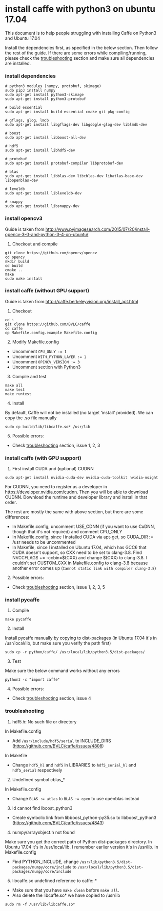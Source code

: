 # install caffe with python3 on ubuntu 17.04

This document is to help people struggling with installing Caffe on Python3 and Ubuntu 17.04

Install the dependencies first, as specified in the below section. Then follow the rest of the guide. If there are some errors while compiling/running, please check the [troubleshooting](#troubleshooting) section and make sure all dependencies are installed.

### install dependencies

```shell
# python3 modules (numpy, protobuf, skimage)
sudo pip3 install numpy
sudo apt-get install python3-skimage
sudo apt-get install python3-protobuf

# build essential
sudo apt-get install build-essential cmake git pkg-config

# gflags, glog, lmdb
sudo apt-get install libgflags-dev libgoogle-glog-dev liblmdb-dev

# boost
sudo apt-get install libboost-all-dev

# hdf5
sudo apt-get install libhdf5-dev

# protobuf
sudo apt-get install protobuf-compiler libprotobuf-dev

# blas
sudo apt-get install libblas-dev libcblas-dev libatlas-base-dev libopenblas-dev

# leveldb
sudo apt-get install libleveldb-dev

# snappy
sudo apt-get install libsnappy-dev
```

### install opencv3

Guide is taken from http://www.pyimagesearch.com/2015/07/20/install-opencv-3-0-and-python-3-4-on-ubuntu/

1. Checkout and compile

```shell
git clone https://github.com/opencv/opencv
cd opencv
mkdir build
cd build
cmake ..
make
sudo make install
```

### install caffe (without GPU support)

Guide is taken from http://caffe.berkeleyvision.org/install_apt.html

1. Checkout

```shell
cd ~
git clone https://github.com/BVLC/caffe
cd caffe
cp Makefile.config.example Makefile.config
```

2. Modify Makefile.config

- Uncomment `CPU_ONLY := 1`
- Uncomment `WITH_PYTHON_LAYER := 1`
- Uncomment `OPENCV_VERSION := 3`
- Uncomment section with Python3

3. Compile and test

```shell
make all
make test
make runtest
```

4. Install

By default, Caffe will not be installed (no target 'install' provided). We can copy the .so file manually

```shell
sudo cp build/lib/libcaffe.so* /usr/lib
```

5. Possible errors:

- Check [troubleshooting](#troubleshooting) section, issue 1, 2, 3

### install caffe (with GPU support)

1. First install CUDA and (optional) CUDNN

```shell
sudo apt-get install nvidia-cuda-dev nvidia-cuda-toolkit nvidia-nsight
```

For CUDNN, you need to register as a developer in https://developer.nvidia.com/cudnn. Then you will be able to download CUDNN. Download the runtime and developer library and install in that order.

The rest are mostly the same with above section, but there are some differences:
- In Makefile.config, uncomment USE_CDNN (if you want to use CuDNN, though that it's not required) and comment CPU_ONLY
- In Makefile.config, since I installed CUDA via apt-get, so CUDA_DIR := /usr needs to be uncommented
- In Makefile, since I installed on Ubuntu 17.04, which has GCC6 that CUDA doesn't support, so CXX need to be set to clang-3.8. Find NVCCFLAGS += -ccbin=$(CXX) and change $(CXX) to clang-3.8. I couldn't set CUSTOM_CXX in Makefile.config to clang-3.8 because another error comes up (`Cannot static link with compiler clang-3.8`)

2. Possible errors:

- Check [troubleshooting](#troubleshooting) section, issue 1, 2, 3, 5

### install pycaffe

1. Compile

```shell
make pycaffe
```
2. Install

Install pycaffe manually by copying to dist-packages (in Ubuntu 17.04 it's in /usr/local/lib, but make sure you verify the path first)

```shell
sudo cp -r python/caffe/ /usr/local/lib/python3.5/dist-packages/
```

3. Test

Make sure the below command works without any errors

```shell
python3 -c "import caffe"
```

4. Possible errors:

- Check [troubleshooting](#troubleshooting) section, issue 4

### troubleshooting

1. hdf5.h: No such file or directory

In Makefile.config
- Add `/usr/include/hdf5/serial` to INCLUDE_DIRS (https://github.com/BVLC/caffe/issues/4808)

In Makefile
- Change `hdf5_hl` and `hdf5` in LIBRARIES to `hdf5_serial_hl` and `hdf5_serial` respectively

2. Undefined symbol cblas_*

In Makefile.config
- Change `BLAS := atlas` to `BLAS := open` to use openblas instead

3. ld cannot find lboost_python3

- Create symbolic link from libboost_python-py35.so to libboost_python3 (https://github.com/BVLC/caffe/issues/4843)

4. numpy/arrayobject.h not found

Make sure you get the correct path of Python dist-packages directory. In Ubuntu 17.04 it's in /usr/local/lib. I remember earlier version it's in /usr/lib.
In Makefile.config
- Find PYTHON_INCLUDE, change `/usr/lib/python3.5/dist-packages/numpy/core/include` to `/usr/local/lib/python3.5/dist-packages/numpy/core/include`

5. libcaffe.so undefined reference to caffe::*

- Make sure that you have `make clean` before `make all`.
- Also delete the libcaffe.so* we have copied to /usr/lib
```shell
sudo rm -f /usr/lib/libcaffe.so*
```
